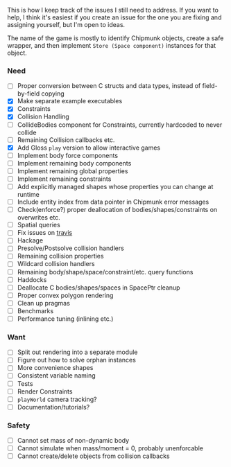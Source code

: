 This is how I keep track of the issues I still need to address.
If you want to help, I think it's easiest if you create an issue for the one you are fixing and assigning yourself, but I'm open to ideas.

The name of the game is mostly to identify Chipmunk objects, create a safe wrapper, and then implement `Store (Space component)` instances for that object.

### Need
- [ ] Proper conversion between C structs and data types, instead of field-by-field copying
- [x] Make separate example executables
- [x] Constraints
- [x] Collision Handling
- [ ] CollideBodies component for Constraints, currently hardcoded to never collide
- [ ] Remaining Collision callbacks etc.
- [x] Add Gloss `play` version to allow interactive games
- [ ] Implement body force components
- [ ] Implement remaining body components
- [ ] Implement remaining global properties
- [ ] Implement remaining constraints
- [ ] Add explicitly managed shapes whose properties you can change at runtime
- [ ] Include entity index from data pointer in Chipmunk error messages
- [ ] Check(enforce?) proper deallocation of bodies/shapes/constraints on overwrites etc.
- [ ] Spatial queries
- [ ] Fix issues on [travis](https://travis-ci.org/jonascarpay/phycs)
- [ ] Hackage
- [ ] Presolve/Postsolve collision handlers
- [ ] Remaining collision properties
- [ ] Wildcard collision handlers
- [ ] Remaining body/shape/space/constraint/etc. query functions
- [ ] Haddocks
- [ ] Deallocate C bodies/shapes/spaces in SpacePtr cleanup
- [ ] Proper convex polygon rendering
- [ ] Clean up pragmas
- [ ] Benchmarks
- [ ] Performance tuning (inlining etc.)

### Want
- [ ] Split out rendering into a separate module
- [ ] Figure out how to solve orphan instances
- [ ] More convenience shapes
- [ ] Consistent variable naming
- [ ] Tests
- [ ] Render Constraints
- [ ] `playWorld` camera tracking?
- [ ] Documentation/tutorials?

### Safety
- [ ] Cannot set mass of non-dynamic body
- [ ] Cannot simulate when mass/moment = 0, probably unenforcable
- [ ] Cannot create/delete objects from collision callbacks
